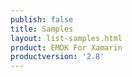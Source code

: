 ```yaml
---
publish: false
title: Samples
layout: list-samples.html
product: EMDK For Xamarin
productversion: '2.8'
---
```


















